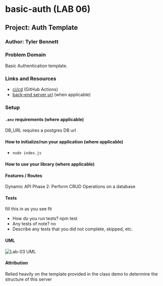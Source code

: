 # basic-auth (LAB 06)

## Project: Auth Template

### Author: Tyler Bennett

### Problem Domain  

Basic Authentication template.

### Links and Resources

- [ci/cd](https://github.com/tyler-bennett52/basic-api-server/actions) (GitHub Actions)
- [back-end server url](https://basic-api-server-hjih.onrender.com) (when applicable)

### Setup

#### `.env` requirements (where applicable)

DB_URL requires a postgres DB url
#### How to initialize/run your application (where applicable)

- `node index.js`

#### How to use your library (where applicable)

#### Features / Routes

Dynamic API Phase 2: Perform CRUD Operations on a database

#### Tests

fill this in as you see fit
- How do you run tests? npm test
- Any tests of note? no
- Describe any tests that you did not complete, skipped, etc.

#### UML

![Lab-03 UML](assets/lab-03-uml.png)

#### Attribution

Relied heavily on the template provided in the class demo to determine the structure of this server
